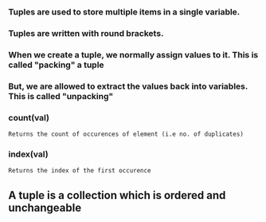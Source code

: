 ### Tuples are used to store multiple items in a single variable.

### Tuples are written with round brackets.

### When we create a tuple, we normally assign values to it. This is called "packing" a tuple

### But, we are allowed to extract the values back into variables. This is called "unpacking"

### count(val)

    Returns the count of occurences of element (i.e no. of duplicates)

### index(val)

    Returns the index of the first occurence

## A tuple is a collection which is ordered and **unchangeable**
